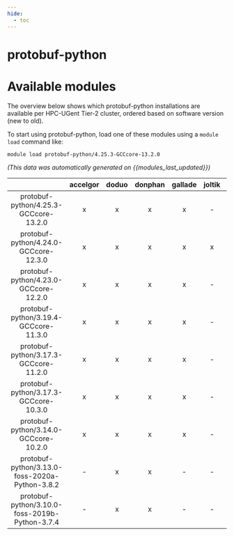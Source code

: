```yaml
---
hide:
  - toc
---
```


protobuf-python
===============

# Available modules


The overview below shows which protobuf-python installations are available per HPC-UGent Tier-2 cluster, ordered based on software version (new to old).

To start using protobuf-python, load one of these modules using a `module load` command like:

```shell
module load protobuf-python/4.25.3-GCCcore-13.2.0
```

*(This data was automatically generated on {{modules_last_updated}})*  

| |accelgor|doduo|donphan|gallade|joltik|shinx|skitty|
| :---: | :---: | :---: | :---: | :---: | :---: | :---: | :---: |
|protobuf-python/4.25.3-GCCcore-13.2.0|x|x|x|x|-|x|x|
|protobuf-python/4.24.0-GCCcore-12.3.0|x|x|x|x|x|x|x|
|protobuf-python/4.23.0-GCCcore-12.2.0|x|x|x|x|-|x|-|
|protobuf-python/3.19.4-GCCcore-11.3.0|x|x|x|x|-|x|-|
|protobuf-python/3.17.3-GCCcore-11.2.0|x|x|x|x|-|-|-|
|protobuf-python/3.17.3-GCCcore-10.3.0|x|x|x|x|-|-|-|
|protobuf-python/3.14.0-GCCcore-10.2.0|x|x|x|x|-|-|-|
|protobuf-python/3.13.0-foss-2020a-Python-3.8.2|-|x|x|-|-|-|-|
|protobuf-python/3.10.0-foss-2019b-Python-3.7.4|-|x|x|-|-|-|-|
